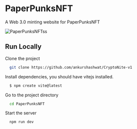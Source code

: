 # PaperPunksNFT

A Web 3.0 minting website for PaperPunksNFT

![PaperPunksNFTss](https://user-images.githubusercontent.com/109895243/187201565-b338ffe0-cf20-4a1d-a6c3-4f89aef98e5e.png)


## Run Locally

Clone the project

```bash
  git clone https://github.com/ankurshashwat/CryptoNite-v1
```

Install dependencies, you should have vitejs installed.

```bash
  $ npm create vite@latest
```


Go to the project directory

```bash
  cd PaperPunksNFT
```



Start the server

```bash
  npm run dev
```

